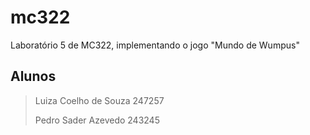 # mc322
Laboratório 5 de MC322, implementando o jogo "Mundo de Wumpus"
## Alunos
> Luiza Coelho de Souza 247257
> 
> Pedro Sader Azevedo 243245
